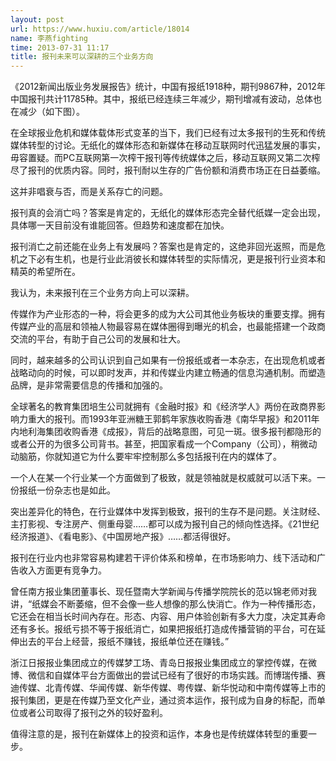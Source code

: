 ```yaml
---
layout: post
url: https://www.huxiu.com/article/18014
name: 李燕fighting
time: 2013-07-31 11:17
title: 报刊未来可以深耕的三个业务方向
---
```

《2012新闻出版业务发展报告》统计，中国有报纸1918种，期刊9867种，2012年中国报刊共计11785种。其中，报纸已经连续三年减少，期刊增减有波动，总体也在减少（如下图）。

在全球报业危机和媒体载体形式变革的当下，我们已经有过太多报刊的生死和传统媒体转型的讨论。无纸化的媒体形态和新媒体在移动互联网时代迅猛发展的事实，毋容置疑。而PC互联网第一次榨干报刊等传统媒体之后，移动互联网又第二次榨尽了报刊的优质内容。同时，报刊耐以生存的广告份额和消费市场正在日益萎缩。

这并非唱衰与否，而是关系存亡的问题。

报刊真的会消亡吗？答案是肯定的，无纸化的媒体形态完全替代纸媒一定会出现，具体哪一天目前没有谁能回答。但趋势和速度都在加快。

报刊消亡之前还能在业务上有发展吗？答案也是肯定的，这绝非回光返照，而是危机之下必有生机，也是行业此消彼长和媒体转型的实际情况，更是报刊行业资本和精英的希望所在。

我认为，未来报刊在三个业务方向上可以深耕。

传媒作为产业形态的一种，将会更多的成为大公司其他业务板块的重要支撑。拥有传媒产业的高层和领袖人物最容易在媒体圈得到曝光的机会，也最能搭建一个政商交流的平台，有助于自己公司的发展和壮大。

同时，越来越多的公司认识到自己如果有一份报纸或者一本杂志，在出现危机或者战略动向的时候，可以即时发声，并和传媒业内建立畅通的信息沟通机制。而塑造品牌，是非常需要信息的传播和加强的。

全球著名的教育集团培生公司就拥有《金融时报》和《经济学人》两份在政商界影响力重大的报刊。而1993年亚洲糖王郭鹤年家族收购香港《南华早报》和2011年内地利海集团收购香港《成报》，背后的战略意图，可见一斑。很多报刊都隐形的或者公开的为很多公司背书。甚至，把国家看成一个Company（公司），稍微动动脑筋，你就知道它为什么要牢牢控制那么多包括报刊在内的媒体了。

一个人在某一个行业某一个方面做到了极致，就是领袖就是权威就可以活下来。一份报纸一份杂志也是如此。

突出差异化的特色，在行业媒体中发挥到极致，报刊的生存不是问题。关注财经、主打影视、专注房产、侧重母婴……都可以成为报刊自己的倾向性选择。《21世纪经济报道》、《看电影》、《中国房地产报》……都活得很好。

报刊在行业内也非常容易构建若干评价体系和榜单，在市场影响力、线下活动和广告收入方面更有竞争力。

曾任南方报业集团董事长、现任暨南大学新闻与传播学院院长的范以锦老师对我讲，“纸媒会不断萎缩，但不会像一些人想像的那么快消亡。作为一种传播形态，它还会在相当长时间內存在。形态、内容、用户体验创新有多大力度，决定其寿命还有多长。报纸亏损不等于报纸消亡，如果把报纸打造成传播营销的平台，可在延伸出去的平台上经营，报纸不赚钱，报纸单位还在赚钱。”

浙江日报报业集团成立的传媒梦工场、青岛日报报业集团成立的掌控传媒，在微博、微信和自媒体平台方面做出的尝试已经有了很好的市场实践。而博瑞传播、赛迪传媒、北青传媒、华闻传媒、新华传媒、粤传媒、新华悦动和中南传媒等上市的报刊集团，更是在传媒乃至文化产业，通过资本运作，报刊成为自身的标配，而单位或者公司取得了报刊之外的较好盈利。

值得注意的是，报刊在新媒体上的投资和运作，本身也是传统媒体转型的重要一步。

